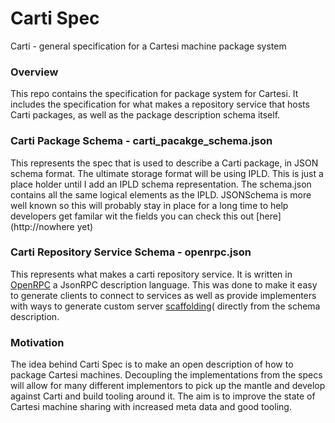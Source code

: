 # Carti Spec
Carti - general specification for a Cartesi machine package system
### Overview
This repo contains the specification for package system for Cartesi. It includes the specification for what makes a repository service that hosts Carti packages, as well as the package description schema itself.

### Carti Package Schema - carti_pacakge_schema.json
This represents the spec that is used to describe a Carti package, in JSON schema format. The ultimate storage format will be using IPLD. This is just a place holder until I add an IPLD schema representation. The schema.json contains all the same logical elements as the IPLD. JSONSchema is more well known so this will probably stay in place for a long time to help developers get familar wit the fields you can check this out [here](http://nowhere yet)

### Carti Repository Service Schema - openrpc.json
This represents what makes a carti repository service. It is written in [OpenRPC](https://open-rpc.org) a JsonRPC description language. This was done to make it easy to generate clients to connect to services as well as provide implementers with ways to generate custom server [scaffolding](https://github.com/open-rpc/generator)( directly from the schema description. 

### Motivation
The idea behind Carti Spec is to make an open description of how to package Cartesi machines. Decoupling the implementations from the specs will allow for many different implementors to pick up the mantle and develop against Carti and build tooling around it. The aim is to improve the state of Cartesi machine sharing with increased meta data and good tooling.

